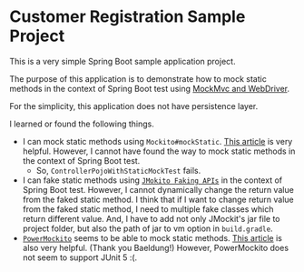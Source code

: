 # Customer Registration Sample Project

This is a very simple Spring Boot sample application project.

The purpose of this application is to demonstrate how to mock static methods in the context of Spring Boot test using [MockMvc and WebDriver](https://docs.spring.io/spring-framework/docs/current/reference/html/testing.html#spring-mvc-test-server-htmlunit-webdriver).

For the simplicity, this application does not have persistence layer.

I learned or found the following things.

- I can mock static methods using `Mockito#mockStatic`. [This article](https://www.baeldung.com/mockito-mock-static-methods) is very helpful. However, I cannot have found the way to mock static methods in the context of Spring Boot test.
  - So, `ControllerPojoWithStaticMockTest` fails.
- I can fake static methods using [`JMokito Faking APIs`](https://jmockit.github.io/tutorial/Faking.html) in the context of Spring Boot test. However, I cannot dynamically change the return value from the faked static method. I think that if I want to change return value from the faked static method, I need to multiple fake classes which return different value.  And, I have to add not only JMockit's jar file to project folder, but also the path of jar to vm option in `build.gradle`.
- [`PowerMockito`](https://github.com/powermock/powermock) seems to be able to mock static methods. [This article](https://www.baeldung.com/intro-to-powermock) is also very helpful. (Thank you Baeldung!) However, PowerMockito does not seem to support JUnit 5 :(.
